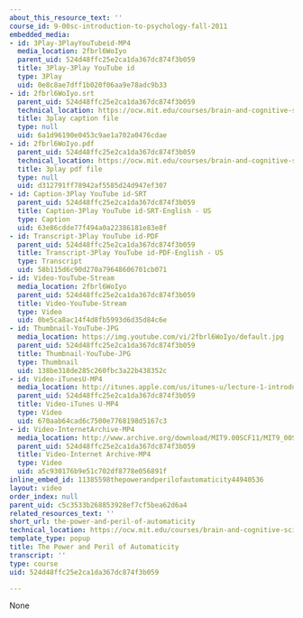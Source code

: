 ```yaml
---
about_this_resource_text: ''
course_id: 9-00sc-introduction-to-psychology-fall-2011
embedded_media:
- id: 3Play-3PlayYouTubeid-MP4
  media_location: 2fbrl6WoIyo
  parent_uid: 524d48ffc25e2ca1da367dc874f3b059
  title: 3Play-3Play YouTube id
  type: 3Play
  uid: 0e8c8ae7dff1b020f06aa9e78adc9b33
- id: 2fbrl6WoIyo.srt
  parent_uid: 524d48ffc25e2ca1da367dc874f3b059
  technical_location: https://ocw.mit.edu/courses/brain-and-cognitive-sciences/9-00sc-introduction-to-psychology-fall-2011/introduction/the-power-and-peril-of-automaticity/2fbrl6WoIyo.srt
  title: 3play caption file
  type: null
  uid: 6a1d96190e0453c9ae1a702a0476cdae
- id: 2fbrl6WoIyo.pdf
  parent_uid: 524d48ffc25e2ca1da367dc874f3b059
  technical_location: https://ocw.mit.edu/courses/brain-and-cognitive-sciences/9-00sc-introduction-to-psychology-fall-2011/introduction/the-power-and-peril-of-automaticity/2fbrl6WoIyo.pdf
  title: 3play pdf file
  type: null
  uid: d312791ff78942af5585d24d947ef307
- id: Caption-3Play YouTube id-SRT
  parent_uid: 524d48ffc25e2ca1da367dc874f3b059
  title: Caption-3Play YouTube id-SRT-English - US
  type: Caption
  uid: 63e86cdde77f494a0a22386181e83e8f
- id: Transcript-3Play YouTube id-PDF
  parent_uid: 524d48ffc25e2ca1da367dc874f3b059
  title: Transcript-3Play YouTube id-PDF-English - US
  type: Transcript
  uid: 58b115d6c90d270a79648606701cb071
- id: Video-YouTube-Stream
  media_location: 2fbrl6WoIyo
  parent_uid: 524d48ffc25e2ca1da367dc874f3b059
  title: Video-YouTube-Stream
  type: Video
  uid: 0be5ca8ac14f4d8fb5993d6d35d84c6e
- id: Thumbnail-YouTube-JPG
  media_location: https://img.youtube.com/vi/2fbrl6WoIyo/default.jpg
  parent_uid: 524d48ffc25e2ca1da367dc874f3b059
  title: Thumbnail-YouTube-JPG
  type: Thumbnail
  uid: 138be318de285c260fbc3a22b438352c
- id: Video-iTunesU-MP4
  media_location: http://itunes.apple.com/us/itunes-u/lecture-1-introduction/id501335817?i=117204864
  parent_uid: 524d48ffc25e2ca1da367dc874f3b059
  title: Video-iTunes U-MP4
  type: Video
  uid: 670aab64cad6c7500e7768198d5167c3
- id: Video-InternetArchive-MP4
  media_location: http://www.archive.org/download/MIT9.00SCF11/MIT9_00SCF11_lec01_300k.mp4
  parent_uid: 524d48ffc25e2ca1da367dc874f3b059
  title: Video-Internet Archive-MP4
  type: Video
  uid: a5c930176b9e51c702df8778e056891f
inline_embed_id: 11385598thepowerandperilofautomaticity44940536
layout: video
order_index: null
parent_uid: c5c3533b268853928ef7cf5bea62d6a4
related_resources_text: ''
short_url: the-power-and-peril-of-automaticity
technical_location: https://ocw.mit.edu/courses/brain-and-cognitive-sciences/9-00sc-introduction-to-psychology-fall-2011/introduction/the-power-and-peril-of-automaticity
template_type: popup
title: The Power and Peril of Automaticity
transcript: ''
type: course
uid: 524d48ffc25e2ca1da367dc874f3b059

---
```

None